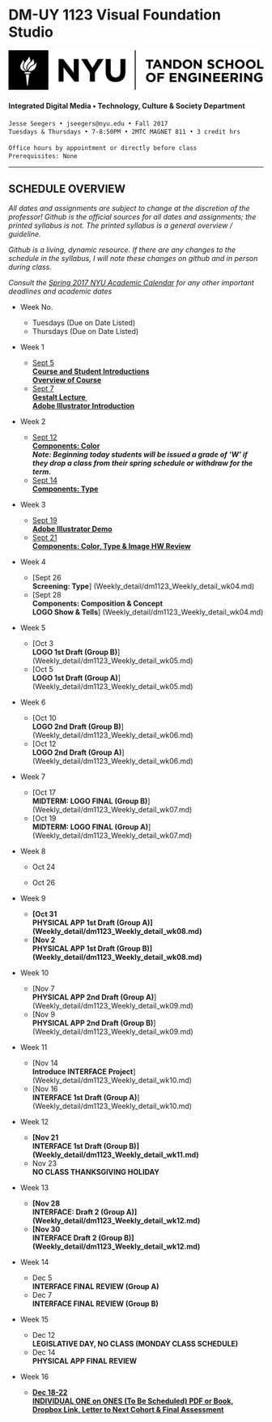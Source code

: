 # DM-UY 1123 Visual Foundation Studio

![NYU](projects/nyu_soe_logo.png)
#### Integrated Digital Media • Technology, Culture & Society Department 

    Jesse Seegers • jseegers@nyu.edu • Fall 2017 
    Tuesdays & Thursdays • 7-8:50PM • 2MTC MAGNET 811 • 3 credit hrs

    Office hours by appointment or directly before class 
    Prerequisites: None

---

## SCHEDULE OVERVIEW

*All dates and assignments are subject to change at the discretion of the professor! Github is the official sources for all dates and assignments; the printed syllabus is not. The printed syllabus is a general overview / guideline.*

*Github is a living, dynamic resource. If there are any changes to the schedule in the syllabus, I will note these changes on github and in person during class.*

*Consult the [Spring 2017 NYU Academic Calendar](https://www.nyu.edu/registrar/calendars/university-academic-calendar.html#1174) for any other important deadlines and academic dates*

- Week No.
    - Tuesdays (Due on Date Listed)
    - Thursdays (Due on Date Listed)

- Week 1  
    - [Sept 5  
	**Course and Student Introductions   
	Overview of Course**](Weekly_detail/dm1123_Weekly_detail_wk01.md)  
    - [Sept 7  
	__Gestalt Lecture    
	Adobe Illustrator Introduction__](Weekly_detail/dm1123_Weekly_detail_wk01.md)

- Week 2  
    - [Sept 12  
	__Components: Color__](Weekly_detail/dm1123_Weekly_detail_wk02.md)  
	___Note: Beginning today students will be issued a grade of 'W' if they drop a class from their spring schedule or withdraw for the term.___ 
    - [Sept 14  
	__Components: Type__](Weekly_detail/dm1123_Weekly_detail_wk02.md)

- Week 3 
    - [Sept 19  
	__Adobe Illustrator Demo__](Weekly_detail/dm1123_Weekly_detail_wk03.md)  
    - [Sept 21  
	__Components: Color, Type & Image HW Review__](Weekly_detail/dm1123_Weekly_detail_wk03.md)  

- Week 4
    - [Sept 26  
	__Screening: Type__]
	(Weekly_detail/dm1123_Weekly_detail_wk04.md)  
    - [Sept 28  
	__Components: Composition & Concept__  
	__LOGO Show & Tells__]
	(Weekly_detail/dm1123_Weekly_detail_wk04.md)

- Week 5
    - [Oct 3  
	__LOGO 1st Draft (Group B)__]
	(Weekly_detail/dm1123_Weekly_detail_wk05.md)
    - [Oct 5  
	__LOGO 1st Draft (Group A)__]
	(Weekly_detail/dm1123_Weekly_detail_wk05.md)

- Week 6
    - [Oct 10  
	__LOGO 2nd Draft (Group B)__]
	(Weekly_detail/dm1123_Weekly_detail_wk06.md) 
    - [Oct 12  
	__LOGO 2nd Draft (Group A)__]
	(Weekly_detail/dm1123_Weekly_detail_wk06.md)

- Week 7 
    - [Oct 17  
	__MIDTERM: LOGO FINAL (Group B)__]
	(Weekly_detail/dm1123_Weekly_detail_wk07.md)
    - [Oct 19  
	__MIDTERM: LOGO FINAL (Group A)__]
	(Weekly_detail/dm1123_Weekly_detail_wk07.md)

- Week 8  
    - Oct 24  
 
    - Oct 26  


- Week 9
    - __[Oct 31  
 	PHYSICAL APP 1st Draft (Group A)]
	(Weekly_detail/dm1123_Weekly_detail_wk08.md)__  
    - __[Nov 2  
	PHYSICAL APP 1st Draft (Group B)]
	(Weekly_detail/dm1123_Weekly_detail_wk08.md)__

- Week 10
    - [Nov 7  
	__PHYSICAL APP 2nd Draft (Group A)__]
	(Weekly_detail/dm1123_Weekly_detail_wk09.md) 
    - [Nov 9  
	__PHYSICAL APP 2nd Draft (Group B)__]
	(Weekly_detail/dm1123_Weekly_detail_wk09.md)  

- Week 11
    - [Nov 14  
	__Introduce INTERFACE Project__]
	(Weekly_detail/dm1123_Weekly_detail_wk10.md) 
    - [Nov 16  
	__INTERFACE 1st Draft (Group A)__]
	(Weekly_detail/dm1123_Weekly_detail_wk10.md)

- Week 12
    - __[Nov 21  
	INTERFACE 1st Draft (Group B)]
	(Weekly_detail/dm1123_Weekly_detail_wk11.md)__   
    - Nov 23  
    __NO CLASS THANKSGIVING HOLIDAY__  

- Week 13
    - __[Nov 28  
	INTERFACE: Draft 2 (Group A)]
	(Weekly_detail/dm1123_Weekly_detail_wk12.md)__ 
    - __[Nov 30  
	INTERFACE Draft 2 (Group B)]
	(Weekly_detail/dm1123_Weekly_detail_wk12.md)__

- Week 14
    - Dec 5  
	__INTERFACE FINAL REVIEW (Group A)__ 
	- Dec 7  
	__INTERFACE FINAL REVIEW (Group B)__

- Week 15
    - Dec 12  
	__LEGISLATIVE DAY, NO CLASS (MONDAY CLASS SCHEDULE)__ 
    - Dec 14  
	__PHYSICAL APP FINAL REVIEW__

- Week 16
    - __[Dec 18-22   
	__INDIVIDUAL ONE on ONES (To Be Scheduled) PDF or Book, Dropbox Link, Letter to Next Cohort & Final Assessment__](projects/dm1123_vfs_end_of_semester_deliverables.md)__